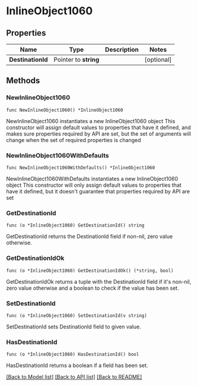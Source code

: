 # InlineObject1060

## Properties

Name | Type | Description | Notes
------------ | ------------- | ------------- | -------------
**DestinationId** | Pointer to **string** |  | [optional] 

## Methods

### NewInlineObject1060

`func NewInlineObject1060() *InlineObject1060`

NewInlineObject1060 instantiates a new InlineObject1060 object
This constructor will assign default values to properties that have it defined,
and makes sure properties required by API are set, but the set of arguments
will change when the set of required properties is changed

### NewInlineObject1060WithDefaults

`func NewInlineObject1060WithDefaults() *InlineObject1060`

NewInlineObject1060WithDefaults instantiates a new InlineObject1060 object
This constructor will only assign default values to properties that have it defined,
but it doesn't guarantee that properties required by API are set

### GetDestinationId

`func (o *InlineObject1060) GetDestinationId() string`

GetDestinationId returns the DestinationId field if non-nil, zero value otherwise.

### GetDestinationIdOk

`func (o *InlineObject1060) GetDestinationIdOk() (*string, bool)`

GetDestinationIdOk returns a tuple with the DestinationId field if it's non-nil, zero value otherwise
and a boolean to check if the value has been set.

### SetDestinationId

`func (o *InlineObject1060) SetDestinationId(v string)`

SetDestinationId sets DestinationId field to given value.

### HasDestinationId

`func (o *InlineObject1060) HasDestinationId() bool`

HasDestinationId returns a boolean if a field has been set.


[[Back to Model list]](../README.md#documentation-for-models) [[Back to API list]](../README.md#documentation-for-api-endpoints) [[Back to README]](../README.md)


